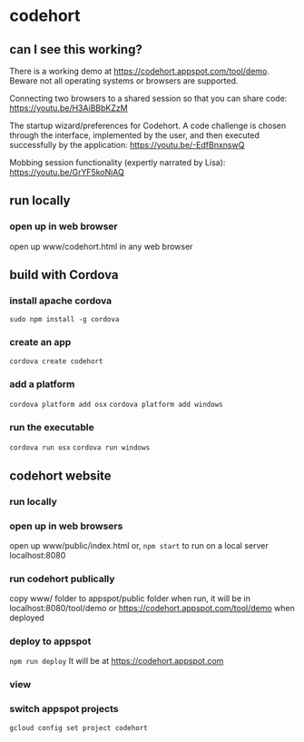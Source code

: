 # codehort

## can I see this working?
There is a working demo at https://codehort.appspot.com/tool/demo. Beware not all operating systems or browsers are supported.

Connecting two browsers to a shared session so that you can share code: https://youtu.be/H3AiBBbKZzM

The startup wizard/preferences for Codehort. A code challenge is chosen through the interface, implemented by the user, and then executed successfully by the application: https://youtu.be/-EdfBnxnswQ

Mobbing session functionality (expertly narrated by Lisa): https://youtu.be/GrYF5koNjAQ

## run locally

### open up in web browser
open up www/codehort.html in any web browser

## build with Cordova

### install apache cordova
`sudo npm install -g cordova`

### create an app
`cordova create codehort`

### add a platform
`cordova platform add osx`
`cordova platform add windows`

### run the executable
`cordova run osx`
`cordova run windows`

## codehort website

### run locally

### open up in web browsers
open up www/public/index.html
or, `npm start` to run on a local server localhost:8080

### run codehort publically
copy www/ folder to appspot/public folder
when run, it will be in localhost:8080/tool/demo or https://codehort.appspot.com/tool/demo when deployed

### deploy to appspot
`npm run deploy`
It will be at https://codehort.appspot.com

### view

### switch appspot projects
`gcloud config set project codehort`
